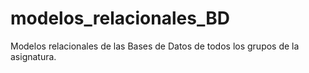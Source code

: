 # modelos_relacionales_BD
Modelos relacionales de las Bases de Datos de todos los grupos de la asignatura.
